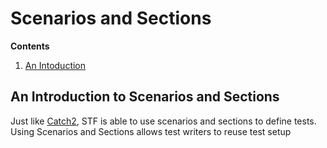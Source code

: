 # Scenarios and Sections

**Contents**
1. [An Intoduction](#an-introduction-to-scenarios-and-sections)

## An Introduction to Scenarios and Sections

Just like [Catch2](https://github.com/catchorg/Catch2), STF is able to use scenarios and sections to define tests. Using Scenarios and Sections allows test writers to reuse test setup